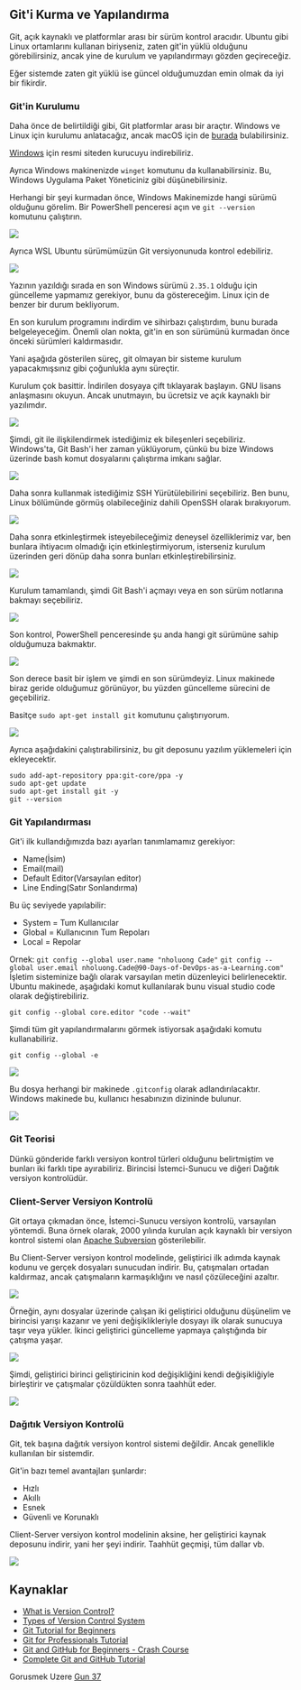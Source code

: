 ## Git'i Kurma ve Yapılandırma

Git, açık kaynaklı ve platformlar arası bir sürüm kontrol aracıdır. Ubuntu gibi Linux ortamlarını kullanan biriyseniz, zaten git'in yüklü olduğunu görebilirsiniz, ancak yine de kurulum ve yapılandırmayı gözden geçireceğiz.

Eğer sistemde zaten git yüklü ise güncel olduğumuzdan emin olmak da iyi bir fikirdir.

### Git'in Kurulumu

Daha önce de belirtildiği gibi, Git platformlar arası bir araçtır. Windows ve Linux için kurulumu anlatacağız, ancak macOS için de [burada](https://git-scm.com/book/en/v2/Getting-Started-Installing-Git) bulabilirsiniz.

[Windows](https://git-scm.com/download/win) için resmi siteden kurucuyu indirebiliriz.

Ayrıca Windows makinenizde `winget` komutunu da kullanabilirsiniz. Bu, Windows Uygulama Paket Yöneticiniz gibi düşünebilirsiniz.

Herhangi bir şeyi kurmadan önce, Windows Makinemizde hangi sürümü olduğunu görelim. Bir PowerShell penceresi açın ve `git --version` komutunu çalıştırın.

![](Images/Day36_Git1.png)

Ayrıca WSL Ubuntu sürümümüzün Git versiyonunuda kontrol edebiliriz.

![](Images/Day36_Git2.png)

Yazının yazıldığı sırada en son Windows sürümü `2.35.1` olduğu için güncelleme yapmamız gerekiyor, bunu da göstereceğim. Linux için de benzer bir durum bekliyorum.

En son kurulum programını indirdim ve sihirbazı çalıştırdım, bunu burada belgeleyeceğim. Önemli olan nokta, git'in en son sürümünü kurmadan önce önceki sürümleri kaldırmasıdır.

Yani aşağıda gösterilen süreç, git olmayan bir sisteme kurulum yapacakmışsınız gibi çoğunlukla aynı süreçtir.

Kurulum çok basittir. İndirilen dosyaya çift tıklayarak başlayın. GNU lisans anlaşmasını okuyun. Ancak unutmayın, bu ücretsiz ve açık kaynaklı bir yazılımdır.

![](Images/Day36_Git3.png)

Şimdi, git ile ilişkilendirmek istediğimiz ek bileşenleri seçebiliriz. Windows'ta, Git Bash'i her zaman yüklüyorum, çünkü bu bize Windows üzerinde bash komut dosyalarını çalıştırma imkanı sağlar.

![](Images/Day36_Git4.png)

Daha sonra kullanmak istediğimiz SSH Yürütülebilirini seçebiliriz. Ben bunu, Linux bölümünde görmüş olabileceğiniz dahili OpenSSH olarak bırakıyorum.

![](Images/Day36_Git5.png)

Daha sonra etkinleştirmek isteyebileceğimiz deneysel özelliklerimiz var, ben bunlara ihtiyacım olmadığı için etkinleştirmiyorum, isterseniz kurulum üzerinden geri dönüp daha sonra bunları etkinleştirebilirsiniz.

![](Images/Day36_Git6.png)

Kurulum tamamlandı, şimdi Git Bash'i açmayı veya en son sürüm notlarına bakmayı seçebiliriz.

![](Images/Day36_Git7.png)

Son kontrol, PowerShell penceresinde şu anda hangi git sürümüne sahip olduğumuza bakmaktır.

![](Images/Day36_Git8.png)

Son derece basit bir işlem ve şimdi en son sürümdeyiz. Linux makinede biraz geride olduğumuz görünüyor, bu yüzden güncelleme sürecini de geçebiliriz.

Basitçe `sudo apt-get install git` komutunu çalıştırıyorum.

![](Images/Day36_Git9.png)

Ayrıca aşağıdakini çalıştırabilirsiniz, bu git deposunu yazılım yüklemeleri için ekleyecektir.

```
sudo add-apt-repository ppa:git-core/ppa -y
sudo apt-get update
sudo apt-get install git -y
git --version
```

### Git Yapılandırması

Git'i ilk kullandığımızda bazı ayarları tanımlamamız gerekiyor:

- Name(İsim)
- Email(mail)
- Default Editor(Varsayılan editor)
- Line Ending(Satır Sonlandırma)

Bu üç seviyede yapılabilir:

- System = Tum Kullanıcılar
- Global = Kullanıcının Tum Repoları
- Local = Repolar

Ornek:
`git config --global user.name "nholuong Cade"`
`git config --global user.email nholuong.Cade@90-Days-of-DevOps-as-a-Learning.com"`
İşletim sisteminize bağlı olarak varsayılan metin düzenleyici belirlenecektir. Ubuntu makinede, aşağıdaki komut kullanılarak bunu visual studio code olarak değiştirebiliriz.

`git config --global core.editor "code --wait"`

Şimdi tüm git yapılandırmalarını görmek istiyorsak aşağıdaki komutu kullanabiliriz.

`git config --global -e`

![](Images/Day36_Git10.png)

Bu dosya herhangi bir makinede `.gitconfig` olarak adlandırılacaktır. Windows makinede bu, kullanıcı hesabınızın dizininde bulunur.

![](Images/Day36_Git11.png)

### Git Teorisi

Dünkü gönderide farklı versiyon kontrol türleri olduğunu belirtmiştim ve bunları iki farklı tipe ayırabiliriz. Birincisi İstemci-Sunucu ve diğeri Dağıtık versiyon kontrolüdür.

### Client-Server Versiyon Kontrolü

Git ortaya çıkmadan önce, İstemci-Sunucu versiyon kontrolü, varsayılan yöntemdi. Buna örnek olarak, 2000 yılında kurulan açık kaynaklı bir versiyon kontrol sistemi olan [Apache Subversion](https://subversion.apache.org/) gösterilebilir.

Bu Client-Server versiyon kontrol modelinde, geliştirici ilk adımda kaynak kodunu ve gerçek dosyaları sunucudan indirir. Bu, çatışmaları ortadan kaldırmaz, ancak çatışmaların karmaşıklığını ve nasıl çözüleceğini azaltır.

![](Images/Day36_Git12.png)

Örneğin, aynı dosyalar üzerinde çalışan iki geliştirici olduğunu düşünelim ve birincisi yarışı kazanır ve yeni değişiklikleriyle dosyayı ilk olarak sunucuya taşır veya yükler. İkinci geliştirici güncelleme yapmaya çalıştığında bir çatışma yaşar.

![](Images/Day36_Git13.png)

Şimdi, geliştirici birinci geliştiricinin kod değişikliğini kendi değişikliğiyle birleştirir ve çatışmalar çözüldükten sonra taahhüt eder.

![](Images/Day36_Git15.png)

### Dağıtık Versiyon Kontrolü

Git, tek başına dağıtık versiyon kontrol sistemi değildir. Ancak genellikle kullanılan bir sistemdir.

Git'in bazı temel avantajları şunlardır:

- Hızlı
- Akıllı
- Esnek
- Güvenli ve Korunaklı

Client-Server versiyon kontrol modelinin aksine, her geliştirici kaynak deposunu indirir, yani her şeyi indirir. Taahhüt geçmişi, tüm dallar vb.

![](Images/Day36_Git16.png)

## Kaynaklar

- [What is Version Control?](https://www.youtube.com/watch?v=Yc8sCSeMhi4)
- [Types of Version Control System](https://www.youtube.com/watch?v=kr62e_n6QuQ)
- [Git Tutorial for Beginners](https://www.youtube.com/watch?v=8JJ101D3knE&t=52s)
- [Git for Professionals Tutorial](https://www.youtube.com/watch?v=Uszj_k0DGsg)
- [Git and GitHub for Beginners - Crash Course](https://www.youtube.com/watch?v=RGOj5yH7evk&t=8s)
- [Complete Git and GitHub Tutorial](https://www.youtube.com/watch?v=apGV9Kg7ics)

Gorusmek Uzere [Gun 37](day37.md)

